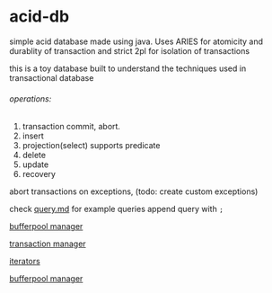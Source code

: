 # acid-db
simple acid database made using java. Uses ARIES for atomicity and durablity of transaction and strict 2pl for isolation of transactions

this is a toy database built to understand the techniques used in transactional database

###### operations:

1. transaction commit, abort.
2. insert
3. projection(select) supports predicate
4. delete
5. update
6. recovery

abort transactions on exceptions, (todo: create custom exceptions)

check [query.md](./src/main/java/Db/Query/query.md) for example queries
append query with `;` 


[bufferpool manager](./src/main/java/Db/bufferManager/buffermager.md)

[transaction manager](./src/main/java/Db/Tx/transaction.md)

[iterators](./src/main/java/Db/bufferManager/buffermager.md)

[bufferpool manager](./src/main/java/Db/bufferManager/buffermager.md)



